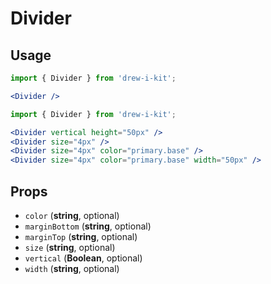 # Divider

## Usage

```jsx
import { Divider } from 'drew-i-kit';

<Divider />
```

```jsx
import { Divider } from 'drew-i-kit';

<Divider vertical height="50px" />
<Divider size="4px" />
<Divider size="4px" color="primary.base" />
<Divider size="4px" color="primary.base" width="50px" />
```

## Props

- `color` (**string**, optional)
- `marginBottom` (**string**, optional)
- `marginTop` (**string**, optional)
- `size` (**string**, optional)
- `vertical` (**Boolean**, optional)
- `width` (**string**, optional)